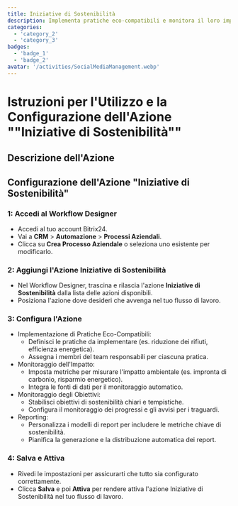 ```yaml
---
title: Iniziative di Sostenibilità
description: Implementa pratiche eco-compatibili e monitora il loro impatto.
categories: 
  - 'category_2'
  - 'category_3'
badges: 
  - 'badge_1'
  - 'badge_2'
avatar: '/activities/SocialMediaManagement.webp'
---
```


# Istruzioni per l'Utilizzo e la Configurazione dell'Azione ""Iniziative di Sostenibilità""

## Descrizione dell'Azione

## **Configurazione dell'Azione "Iniziative di Sostenibilità"**

### 1: Accedi al Workflow Designer
- Accedi al tuo account Bitrix24.
- Vai a **CRM** > **Automazione** > **Processi Aziendali**.
- Clicca su **Crea Processo Aziendale** o seleziona uno esistente per modificarlo.

### 2: Aggiungi l'Azione Iniziative di Sostenibilità
- Nel Workflow Designer, trascina e rilascia l'azione **Iniziative di Sostenibilità** dalla lista delle azioni disponibili.
- Posiziona l'azione dove desideri che avvenga nel tuo flusso di lavoro.

### 3: Configura l'Azione
- Implementazione di Pratiche Eco-Compatibili:
  - Definisci le pratiche da implementare (es. riduzione dei rifiuti, efficienza energetica).
  - Assegna i membri del team responsabili per ciascuna pratica.
- Monitoraggio dell'Impatto:
  - Imposta metriche per misurare l'impatto ambientale (es. impronta di carbonio, risparmio energetico).
  - Integra le fonti di dati per il monitoraggio automatico.
- Monitoraggio degli Obiettivi:
  - Stabilisci obiettivi di sostenibilità chiari e tempistiche.
  - Configura il monitoraggio dei progressi e gli avvisi per i traguardi.
- Reporting:
  - Personalizza i modelli di report per includere le metriche chiave di sostenibilità.
  - Pianifica la generazione e la distribuzione automatica dei report.

### 4: Salva e Attiva
- Rivedi le impostazioni per assicurarti che tutto sia configurato correttamente.
- Clicca **Salva** e poi **Attiva** per rendere attiva l'azione Iniziative di Sostenibilità nel tuo flusso di lavoro.